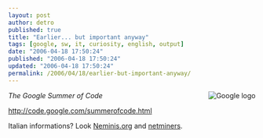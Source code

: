 ```yaml
---
layout: post
author: detro
published: true
title: "Earlier... but important anyway"
tags: [google, sw, it, curiosity, english, output]
date: "2006-04-18 17:50:24"
published: "2006-04-18 17:50:24"
updated: "2006-04-18 17:50:24"
permalink: /2006/04/18/earlier-but-important-anyway/
---
```


<img src="http://code.google.com/images/code_sm.png" alt="Google logo" align="right" />
<em>The Google Summer of Code</em>

<a href="http://code.google.com/summerofcode.html">http://code.google.com/summerofcode.html</a>

Italian informations?
Look <a href="http://blog.neminis.org/summer-of-code-2006.xhtml">Neminis.org</a> and <a href="http://www.netminers.it/Open_Source/Varie/Programmatori_e_studenti%2C_all%27erta%2C_parte_la_summer_of_code!_20060417403/">netminers</a>.
